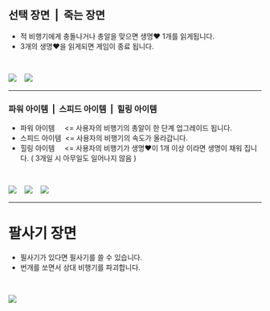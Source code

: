 ## 선택 장면&nbsp;&nbsp;|&nbsp;&nbsp;죽는 장면
* 적 비행기에게 충돌나거나 총알을 맞으면 생명❤️ 1개를 읽게됩니다.
* 3개의 생명❤️을 읽게되면 게임이 종료 됩니다.

<br/>
<p>
  <img src="https://github.com/springhana/mygallag/assets/97121074/955e9bb3-b4ea-42af-a05e-09c709b71a70"/>
  &nbsp;&nbsp;
  <img src="https://github.com/springhana/mygallag/assets/97121074/e04878e8-6625-4ccc-a0d5-af20a96fd84d"/>
</p>
<hr/>

### 파워 아이템&nbsp;&nbsp;|&nbsp;&nbsp;스피드 아이템&nbsp;&nbsp;|&nbsp;&nbsp;힐링 아이템
* 파워 아이템&nbsp;&nbsp;&nbsp;&nbsp; <= 사용자의 비행기의 총알이 한 단계 업그레이드 됩니다.
* 스피드 아이템&nbsp; <= 사용자의 비행기의 속도가 올라갑니다.
* 힐링 아이템&nbsp;&nbsp;&nbsp;&nbsp; <= 사용자의 비행기가 생명❤️이 1개 이상 이라면 생명이 채워 집니다. ( 3개일 시 아무일도 일어나지 않음 )

<br/>
<p>
  <img src="https://github.com/springhana/mygallag/assets/97121074/6d26d64b-27bb-4232-b6ec-cb03da61b758"/>
  &nbsp;&nbsp;
  <img src="https://github.com/springhana/mygallag/assets/97121074/00a48af0-bcf2-40e5-9e3c-6be233c14c6b"/>
  &nbsp;&nbsp;
  <img src="https://github.com/springhana/mygallag/assets/97121074/402dc4e9-9002-4a3c-9c79-abf359a94c58"/>
</p>
<hr/>

# 팔사기 장면
* 필사기가 있다면 필사기를 쓸 수 있습니다.
* 번개를 쏘면서 상대 비행기를 파괴합니다.

<br/>
<p>
  <img src="https://github.com/springhana/mygallag/assets/97121074/7e89d418-8674-4c73-aa0e-5a3468bfc039"/>
</p>
